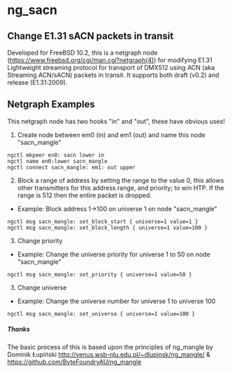 # ng_sacn
## Change E1.31 sACN packets in transit

Developed for FreeBSD 10.2, this is a netgraph node (https://www.freebsd.org/cgi/man.cgi?netgraph(4)) for modifying E1.31 Lightweight streaming protocol for transport of DMX512 using ACN (aka Streaming ACN/sACN) packets in transit.
It supports both draft (v0.2) and release (E1.31:2009).


## Netgraph Examples
This netgraph node has two hooks "in" and "out", these have obvious uses!

1. Create node between em0 (in) and em1 (out) and name this node "sacn_mangle"
~~~~
ngctl mkpeer en0: sacn lower in
ngctl name en0:lower sacn_mangle
ngctl connect sacn_mangle: em1: out upper
~~~~

2. Block a range of address by setting the range to the value 0, this allows other transmitters for this address range, and priority; to win HTP. If the range is 512 then the entire packet is dropped.
* Example: Block address 1->100 on universe 1 on node "sacn_mangle"
~~~~
ngctl msg sacn_mangle: set_block_start { universe=1 value=1 }
ngctl msg sacn_mangle: set_block_length { universe=1 value=100 }
~~~~

3. Change priority
* Example: Change the universe priority for universe 1 to 50 on node "sacn_mangle"
~~~~
ngctl msg sacn_mangle: set_priority { universe=1 value=50 }
~~~~

3. Change universe
* Example: Change the universe number for universe 1 to universe 100
~~~~
ngctl msg sacn_mangle: set_universe { universe=1 value=100 }
~~~~



##### Thanks
The basic process of this is based upon the principles of ng_mangle by Dominik Łupiński
http://venus.wsb-nlu.edu.pl/~dlupinsk/ng_mangle/ & https://github.com/ByteFoundryAU/ng_mangle
